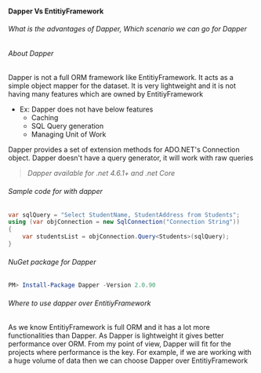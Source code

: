 #### Dapper Vs EntitiyFramework
###### What is the advantages of Dapper, Which scenario we can go for Dapper
>

###### About Dapper
Dapper is not a full ORM framework like EntitiyFramework. It acts as a simple object mapper for the dataset.
It is very lightweight and it is not having many features which are owned by EntitiyFramework
* Ex: Dapper does not have below features
  * Caching
  * SQL Query generation
  * Managing Unit of Work

Dapper provides a set of extension methods for ADO.NET's Connection object. Dapper doesn't have a query generator, it will work with raw queries

> *Dapper available for .net 4.6.1+ and .net Core*

###### Sample code for with dapper
```csharp
var sqlQuery = "Select StudentName, StudentAddress from Students";
using (var objConnection = new SqlConnection("Connection String"))
{
    var studentsList = objConnection.Query<Students>(sqlQuery);
}
```
###### NuGet  package for Dapper
```powershell
PM> Install-Package Dapper -Version 2.0.90
```

###### Where to use dapper over EntitiyFramework
As we know EntitiyFramework is full ORM and it has a lot more functionalities than Dapper. As Dapper is lightweight it gives better performance over ORM.
From my point of view, Dapper will fit for the projects where performance is the key. For example, if we are working with a huge volume of data then we can choose Dapper over EntitiyFramework


[//]: # (Tags: Dapper, Advantages of Dapper, Use cases for Dapper, where to use Dapper)
[//]: # (Type: Dapper - Discussion)
[//]: # (Rating: 2)
[//]: # (Languages:csharp)
[//]: # (ReadyState:Publish)
